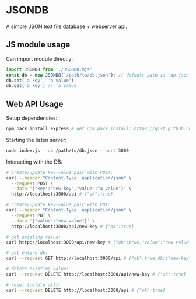 # JSONDB

A simple JSON text file database + webserver api.

## JS module usage

Can import module directly:

```js
import JSONDB from './JSONDB.mjs'
const db = new JSONDB('/path/to/db.json'); // default path is "db.json" (relative path)
db.set('a key', 'a value')
db.get('a key') // 'a value'
```

## Web API Usage

Setup dependencies:

```bash
npm_pack_install express # get npm_pack_install: https://gist.github.com/gilbertchu/2288c75ada879392ea141394875960fe
```

Starting the listen server:

```bash
node index.js --db /path/to/db.json --port 3000
```

Interacting with the DB:

```bash
# create/update key-value pair with POST:
curl --header "Content-Type: application/json" \
  --request POST \
  --data '{"key":"new-key","value":"a value"}' \
  http://localhost:3000/api # {"ok":true}

# create/update key-value pair with PUT:
curl --header "Content-Type: application/json" \
  --request PUT \
  --data '{"value":"new value"}' \
  http://localhost:3000/api/new-key # {"ok":true}

# get existing value:
curl http://localhost:3000/api/new-key # {"ok":true,"value":"new value"}

# get entire db:
curl --request GET http://localhost:3000/api # {"ok":true,db:{"new-key":"new value"}}

# delete existing value:
curl --request DELETE http://localhost:3000/api/new-key # {"ok":true}

# reset (delete all):
curl --request DELETE http://localhost:3000/api # {"ok":true}
```
